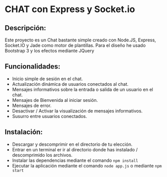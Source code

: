 CHAT con Express y Socket.io
====================================


Descripción:
-------------
Este proyecto es un Chat bastante simple creado con Node.JS, Express, Socket.IO y Jade como motor de plantillas. Para el diseño he usado Bootstrap 3 y los efectos mediante JQuery

Funcionalidades:
----------------
- Inicio simple de sesión en el chat.
- Actualización dinámica de usuarios conectados al chat.
- Mensajes informativos sobre la entrada o salida de un usuario en el chat.
- Mensajes de Bienvenida al iniciar sesión.
- Mensajes de error.
- Desactivar / Activar la visualización de mensajes informativos.
- Susurro entre usuarios conectados.

Instalación:
------------
- Descargar y descomprimir en el directorio de tu elección.
- Entrar en un terminal er ir al directorio donde has instalado / descomprimido los archivos.
- Instalar las dependencias mediante el comando `npm install`
- Ejecutar la aplicación mediante el comando `node app.js` o mediante `npm start`
